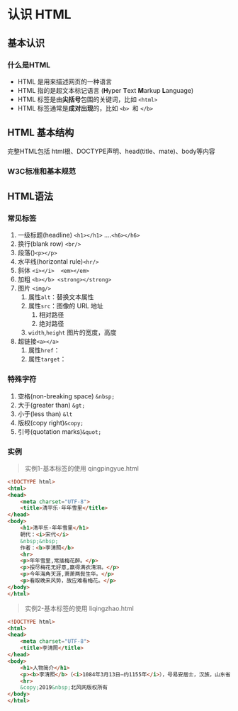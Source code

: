 # 认识 HTML

##  基本认识

### 什么是HTML

- HTML 是用来描述网页的一种语言
- HTML 指的是超文本标记语言 (**H**yper **T**ext **M**arkup **L**anguage)
- HTML 标签是由**尖括号**包围的关键词，比如 `<html>` 
- HTML 标签通常是**成对出现**的，比如 `<b> `和 `</b>`

## HTML 基本结构

完整HTML包括 html根、DOCTYPE声明、head(title、mate)、body等内容

### W3C标准和基本规范


## HTML语法
### 常见标签

1. 一级标题(headline) `<h1></h1>` ....`<h6></h6>`
2. 换行(blank row) `<br/>`
3. 段落()`<p></p>`
4. 水平线(horizontal rule)`<hr/>`
5. 斜体 `<i></i>  <em></em>`
6. 加粗 `<b></b> <strong></strong>`
7. 图片 `<img/>`
   1. 属性`alt`：替换文本属性
   2. 属性`src`：图像的 URL 地址
      1. 相对路径
      2. 绝对路径  
   3. `width`,`height` 图片的宽度，高度
8. 超链接`<a></a>`
	1. 属性`href`：
	2. 属性`target`：
### 特殊字符

1. 空格(non-breaking space) `&nbsp;`
2. 大于(greater than) `&gt;`
3. 小于(less than) `&lt`
4. 版权(copy right)`&copy;`
5. 引号(quotation marks)`&quot;`

### 实例

> 实例1-基本标签的使用 qingpingyue.html 
```html
<!DOCTYPE html>
<html>
<head>
    <meta charset="UTF-8">
    <title>清平乐·年年雪里</title>
</head>
<body>
    <h1>清平乐·年年雪里</h1>
    朝代：<i>宋代</i>
    &nbsp;&nbsp;
    作者：<b>李清照</b>
    <hr>
    <p>年年雪里,常插梅花醉。</p>
    <p>挼尽梅花无好意,赢得满衣清泪。</p>
    <p>今年海角天涯,萧萧两鬓生华。</p>
    <p>看取晚来风势，故应难看梅花。</p>
</body>
</html>
```

> 实例2-基本标签的使用 liqingzhao.html

```html
<!DOCTYPE html>
<html>
<head>
	<meta charset="UTF-8">
	<title>李清照</title>
</head>
<body>
	<h1>人物简介</h1>
	<p><b>李清照</b>（<i>1084年3月13日—约1155年</i>），号易安居士，汉族，山东省济南章丘人。宋代（南北宋之交）女词人，婉约词派代表，有“千古第一才女”之称。所作词，前期多写其悠闲生活，后期多悲叹身世，情调感伤。形式上善用白描手法，自辟途径，语言清丽。论词强调协律，崇尚典雅，提出词“别是一家”之说，反对以作诗文之法作词。能诗，留存不多，部分篇章感时咏史，情辞慷慨，与其词风不同。有《易安居士文集》《易安词》，已散佚。后人有《漱玉词》辑本。今有《李清照集校注》。</p>
	<hr>
	&copy;2019&nbsp;北风网版权所有
</body>
</html>
```

